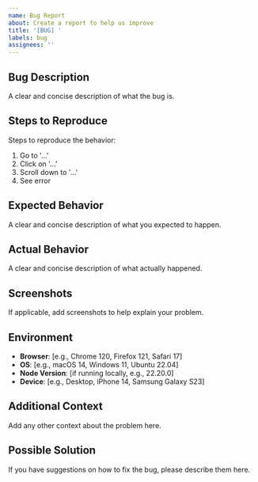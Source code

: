 ```yaml
---
name: Bug Report
about: Create a report to help us improve
title: '[BUG] '
labels: bug
assignees: ''
---
```


## Bug Description

A clear and concise description of what the bug is.

## Steps to Reproduce

Steps to reproduce the behavior:

1. Go to '...'
2. Click on '...'
3. Scroll down to '...'
4. See error

## Expected Behavior

A clear and concise description of what you expected to happen.

## Actual Behavior

A clear and concise description of what actually happened.

## Screenshots

If applicable, add screenshots to help explain your problem.

## Environment

- **Browser**: [e.g., Chrome 120, Firefox 121, Safari 17]
- **OS**: [e.g., macOS 14, Windows 11, Ubuntu 22.04]
- **Node Version**: [if running locally, e.g., 22.20.0]
- **Device**: [e.g., Desktop, iPhone 14, Samsung Galaxy S23]

## Additional Context

Add any other context about the problem here.

## Possible Solution

If you have suggestions on how to fix the bug, please describe them here.
